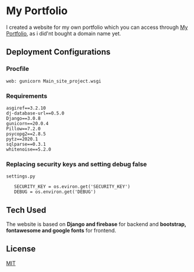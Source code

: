 # My Portfolio
I created a website for my own portfolio which you can access through <a href='https://mydigitalprofile.herokuapp.com'>My Portfolio</a>, as i did'nt bought a domain name yet.

## Deployment Configurations
### Procfile
```
web: gunicorn Main_site_project.wsgi
```

### Requirements
```
asgiref==3.2.10
dj-database-url==0.5.0
Django==3.0.8
gunicorn==20.0.4
Pillow==7.2.0
psycopg2==2.8.5
pytz==2020.1
sqlparse==0.3.1
whitenoise==5.2.0
```
### Replacing security keys and setting debug false
```
settings.py

   SECURITY_KEY = os.eviron.get('SECURITY_KEY')
   DEBUG = os.environ.get('DEBUG')
```

## Tech Used
The website is based on **Django and firebase** for backend and **bootstrap, fontawesome and google fonts** for frontend.

## License
[MIT](https://choosealicense.com/licenses/mit/)
